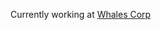 Currently working at [Whales Corp](https://tonwhales.com/)

<!---
vzhovnitsky/vzhovnitsky is a ✨ special ✨ repository because its `README.md` (this file) appears on your GitHub profile.
You can click the Preview link to take a look at your changes.
--->
